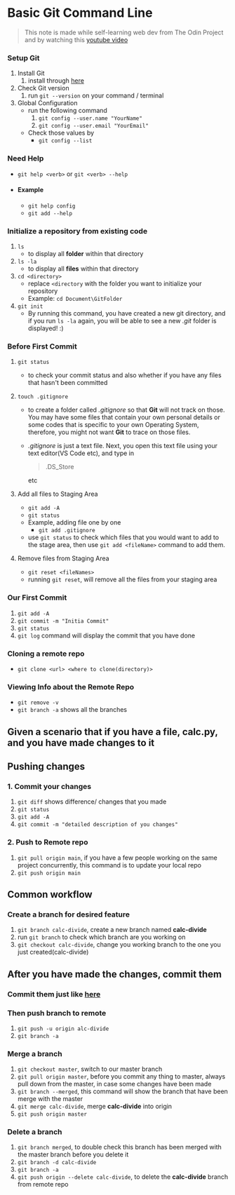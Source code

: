 # Basic Git Command Line

> This note is made while self-learning web dev from The Odin Project and by watching this [youtube video](xhttps://www.youtube.com/watch?v=HVsySz-h9r4)

### Setup Git

1. Install Git
    1. install through [here](git-scm.com)
2. Check Git version
    1. run `git --version` on your command / terminal
3. Global Configuration
    - run the following command
        1. `git config --user.name "YourName"`
        2. `git config --user.email "YourEmail"`
    - Check those values by
        - `git config --list`

### Need Help

+ `git help <verb>`  or  `git <verb> --help`

- #### Example

    - `git help config`
    - `git add --help`

### Initialize a repository from existing code

1. `ls`
    - to display all __folder__ within that directory
2. `ls -la`
    - to display all __files__ within that directory
3. `cd <directory>`
    - replace `<directory` with the folder you want to initialize your repository
    - Example: `cd Document\GitFolder`
4. `git init`
    - By running this command, you have created a new git directory, and if you run `ls -la` again, you will be able to see a new *.git* folder is displayed! :)

### Before First Commit

1. `git status`
    - to check your commit status and also whether if you have any files that hasn't been committed
2. `touch .gitignore`
    - to create a folder called *.gitignore* so that **Git** will not track on those. You may have some files that contain your own personal details or some codes that is specific to your own Operating System, therefore, you might not want **Git** to trace on those files.
    - *.gitignore* is just a text file. Next, you open this text file using your text editor(VS Code etc), and type in
        > .DS_Store
    
        etc

3. Add all files to Staging Area
    - `git add -A`
    - `git status`
    - Example, adding file one by one
        - `git add .gitignore`
    - use `git status` to check which files that you would want to add to the stage area, then use `git add <fileName>` command to add them.
4. Remove files from Staging Area
    - `git reset <fileNames>`
    - running `git reset`, will remove all the files from your staging area

### Our First Commit

1. `git add -A`
2. `git commit -m "Initia Commit"`
3. `git status`
4. `git log` command will display the commit that you have done

### Cloning a remote repo

- `git clone <url> <where to clone(directory)>`

### Viewing Info about the Remote Repo

- `git remove -v`
- `git branch -a` shows all the branches

## Given a scenario that if you have a file, calc.py, and you have made changes to it

## Pushing changes

### 1. Commit your changes

1. `git diff` shows difference/ changes that you made
2. `git status`
3. `git add -A`
4. `git commit -m "detailed description of you changes"`

### 2. Push to Remote repo

1. `git pull origin main`, if you have a few people working on the same project concurrently, this command is to update your local repo
2. `git push origin main`

## Common workflow

### Create a branch for desired feature

1. `git branch calc-divide`, create a new branch named **calc-divide**
2. run `git branch` to check which branch are you working on
3. `git checkout calc-divide`, change you working branch to the one you just created(calc-divide)

## After you have made the changes, commit them

### Commit them just like [here](#1.-commit-your-changes)

### Then push branch to remote

1. `git push -u origin alc-divide`
2. `git branch -a`

### Merge a branch

1. `git checkout master`, switch to our master branch
2. `git pull origin master`, before you commit any thing to master, always pull down from the master, in case some changes have been made
3. `git branch --merged`, this command will show the branch that have been merge with the master
4. `git merge calc-divide`, merge **calc-divide** into origin
5. `git push origin master`

### Delete a branch

1. `git branch merged`, to double check this branch has been merged with the master branch before you delete it
2. `git branch -d calc-divide`
3. `git branch -a`
4. `git push origin --delete calc-divide`, to delete the **calc-divide** branch from remote repo